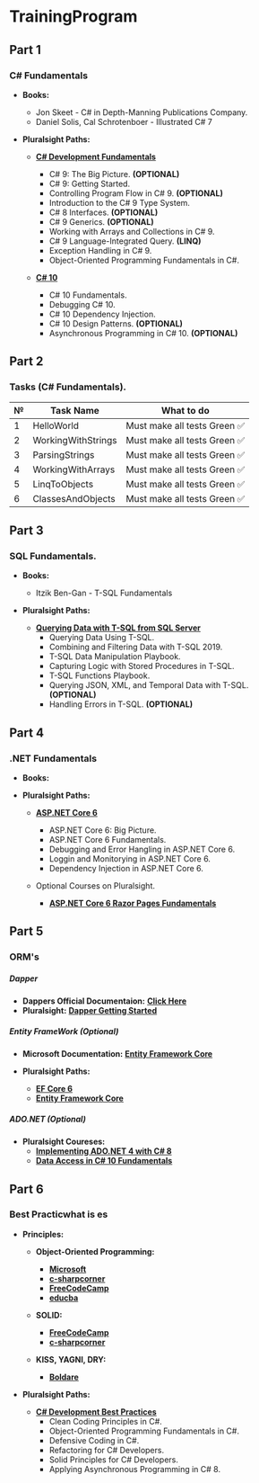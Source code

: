 # TrainingProgram

## Part 1

### C# Fundamentals

- **Books:**
  - Jon Skeet - C# in Depth-Manning Publications Company.
  - Daniel Solis, Cal Schrotenboer - Illustrated C# 7
  
- **Pluralsight Paths:**
  - <a href="https://app.pluralsight.com/paths/skill/csharp">**C# Development Fundamentals**</a>
    - C# 9: The Big Picture. **(OPTIONAL)**
    - C# 9: Getting Started.
    - Controlling Program Flow in C# 9. **(OPTIONAL)**
    - Introduction to the C# 9 Type System.
    - C# 8 Interfaces. **(OPTIONAL)**
    - C# 9 Generics. **(OPTIONAL)**
    - Working with Arrays and Collections in C# 9.
    - C# 9 Language-Integrated Query. **(LINQ)**
    - Exception Handling in C# 9.
    - Object-Oriented Programming Fundamentals in C#.
  
  - <a href="https://app.pluralsight.com/paths/skill/c-10">**C# 10**</a>
    - C# 10 Fundamentals.
    - Debugging C# 10.
    - C# 10 Dependency Injection. 
    - C# 10 Design Patterns. **(OPTIONAL)**
    - Asynchronous Programming in C# 10. **(OPTIONAL)**

## Part 2

### Tasks (C# Fundamentals).

| **№** | **Task Name** | **What to do** |
| ------------- | --------------------------- | -------------------- |
| 1  | HelloWorld  | Must make all tests Green ✅|
| 2  | WorkingWithStrings  | Must make all tests Green ✅ |
| 3  | ParsingStrings  | Must make all tests Green ✅ |
| 4  | WorkingWithArrays  | Must make all tests Green  ✅|
| 5  | LinqToObjects  | Must make all tests Green ✅|
| 6  | ClassesAndObjects  | Must make all tests Green ✅|


## Part 3

### SQL Fundamentals.

- **Books:**
  - Itzik Ben-Gan - T-SQL Fundamentals

- **Pluralsight Paths:**
  - <a href="https://app.pluralsight.com/paths/skill/querying-data-with-t-sql-from-sql-server">**Querying Data with T-SQL from SQL Server**</a>  
    - Querying Data Using T-SQL.
    - Combining and Filtering Data with T-SQL 2019.
    - T-SQL Data Manipulation Playbook.
    - Capturing Logic with Stored Procedures in T-SQL.
    - T-SQL Functions Playbook.
    - Querying JSON, XML, and Temporal Data with T-SQL. **(OPTIONAL)**
    - Handling Errors in T-SQL. **(OPTIONAL)**
    
## Part 4

### .NET Fundamentals

- **Books:**

- **Pluralsight Paths:**
  - <a href="https://app.pluralsight.com/paths/skill/aspnet-core-6">**ASP.NET Core 6**</a>
    - ASP.NET Core 6: Big Picture.
    - ASP.NET Core 6 Fundamentals.
    - Debugging and Error Hangling in ASP.NET Core 6.
    - Loggin and Monitorying in ASP.NET Core 6.
    - Dependency Injection in ASP.NET Core 6.

  - Optional Courses on Pluralsight.
    - <a href="https://app.pluralsight.com/library/courses/asp-dot-net-core-6-razor-pages-fundamentals/table-of-contents">**ASP.NET Core 6 Razor Pages Fundamentals**</a>
    
## Part 5

### ORM's

  ##### Dapper
  - **Dappers Official Documentaion:** <a href="https://dapper-tutorial.net/dapper">**Click Here**</a>
  - **Pluralsight:** <a href="https://dapper-tutorial.net/dapper](https://app.pluralsight.com/library/courses/getting-started-dapper/table-of-contents">**Dapper Getting Started**</a>

  ##### Entity FrameWork (Optional)
  - **Microsoft Documentation:** <a href="https://learn.microsoft.com/en-us/ef/core/">**Entity Framework Core**</a>

  - **Pluralsight Paths:**
    - <a href="https://app.pluralsight.com/paths/skills/ef-core-6">**EF Core 6**</a>  
    - <a href="https://app.pluralsight.com/paths/skill/entity-framework-core">**Entity Framework Core**</a> 
    
  ##### ADO.NET (Optional)
  - **Pluralsight Coureses:**
    - <a href="https://app.pluralsight.com/library/courses/csharp-ado-dotnet-fundamentals/table-of-contents">**Implementing ADO.NET 4 with C# 8**</a>
    - <a href="https://app.pluralsight.com/library/courses/c-sharp-10-data-access-fundamentals/table-of-contents">**Data Access in C# 10 Fundamentals**</a>

## Part 6

### Best Practicwhat is es
  
  - **Principles:**
    - **Object-Oriented Programming:**
      - <a href="https://learn.microsoft.com/en-us/dotnet/csharp/fundamentals/tutorials/oop">**Microsoft**</a>
      - <a href="https://www.c-sharpcorner.com/UploadFile/mkagrahari/introduction-to-object-oriented-programming-concepts-in-C-Sharp/">**c-sharpcorner**</a>
      - <a href="https://www.freecodecamp.org/news/what-is-object-oriented-programming/">**FreeCodeCamp**</a>
      - <a href="https://www.educba.com/what-is-oop/">**educba**</a>
  
    - **SOLID:**
      - <a href="https://www.freecodecamp.org/news/solid-principles-explained-in-plain-english/">**FreeCodeCamp**</a>
      - <a href="https://www.c-sharpcorner.com/UploadFile/damubetha/solid-principles-in-C-Sharp/">**c-sharpcorner**</a>

    - **KISS, YAGNI, DRY:**
      - <a href="https://www.boldare.com/blog/kiss-yagni-dry-principles/">**Boldare**</a>    
    
  - **Pluralsight Paths:**
    - <a href="https://app.pluralsight.com/paths/skills/c-development-best-practices">**C# Development Best Practices**</a>
      - Clean Coding Principles in C#.
      - Object-Oriented Programming Fundamentals in C#.
      - Defensive Coding in C#.
      - Refactoring for C# Developers.
      - Solid Principles for C# Developers.
      - Applying Asynchronous Programming in C# 8.



